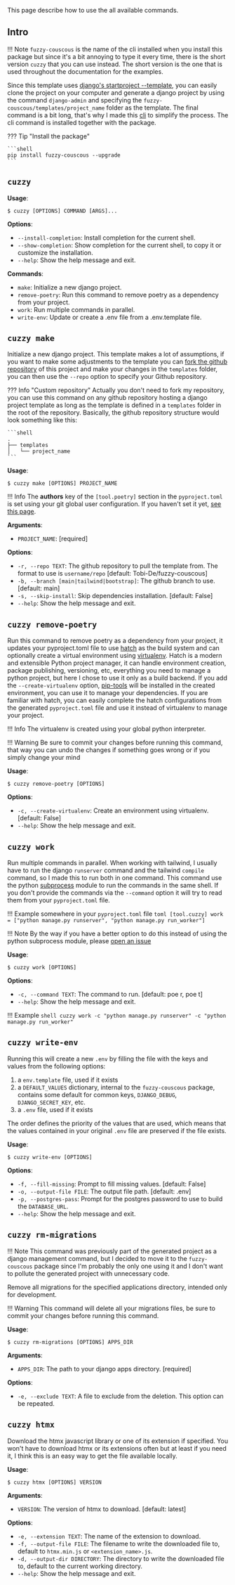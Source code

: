 This page describe how to use the all available commands.

## Intro

!!! Note
    `fuzzy-couscous` is the name of the cli installed when you install this package but since it's a bit annoying to
    type it every time, there is the short version `cuzzy` that you can use instead.
    The short version is the one that is used throughout the documentation for the examples.

Since this template uses [django's startproject --template](https://docs.djangoproject.com/en/stable/ref/django-admin/#startproject), you can
easily clone the project on your computer and generate a django project by using the command `django-admin` and specifying the
`fuzzy-couscous/templates/project_name` folder as the template. The final command is a bit long, that's why I made this
[cli](https://en.wikipedia.org/wiki/Command-line_interface) to simplify the process. The cli command is installed together with the package.

??? Tip "Install the package"

    ```shell
    pip install fuzzy-couscous --upgrade
    ```

## `cuzzy`

**Usage**:

```console
$ cuzzy [OPTIONS] COMMAND [ARGS]...
```

**Options**:

* `--install-completion`: Install completion for the current shell.
* `--show-completion`: Show completion for the current shell, to copy it or customize the installation.
* `--help`: Show the help message and exit.

**Commands**:

* `make`: Initialize a new django project.
* `remove-poetry`:  Run this command to remove poetry as a dependency from your project.
* `work`: Run multiple commands in parallel.
* `write-env`: Update or create a .env file from a .env.template file.

## `cuzzy make`

Initialize a new django project. This template makes a lot of assumptions, if you want to make some adjustments to the template
you can [fork the github repository](https://github.com/Tobi-De/fuzzy-couscous/fork) of this project and make your changes in the `templates` folder,
you can then use the `--repo` option to specify your Github repository.

??? Info "Custom repository"
    Actually you don't need to fork my repository, you can use this command on any github repository hosting a django project template
    as long as the template is defined in a `templates` folder in the root of the repository. Basically, the github repository
    structure would look something like this:

    ```shell
    .
    ├── templates
    │   └── project_name
    ```

**Usage**:

```console
$ cuzzy make [OPTIONS] PROJECT_NAME
```

!!! Info
    The **authors** key of the `[tool.poetry]` section in the `pyproject.toml` is set using your git global user configuration.
    If you haven't set it yet, [see this page](https://git-scm.com/book/en/v2/Getting-Started-First-Time-Git-Setup#_your_identity).

**Arguments**:

* `PROJECT_NAME`: [required]

**Options**:

* `-r, --repo TEXT`: The github repository to pull the template from. The format to use is `username/repo` [default: Tobi-De/fuzzy-couscous]
* `-b, --branch [main|tailwind|bootstrap]`: The github branch to use. [default: main]
* `-s, --skip-install`: Skip dependencies installation. [default: False]
* `--help`: Show the help message and exit.

## `cuzzy remove-poetry`

Run this command to remove poetry as a dependency from your project, it updates your pyproject.toml
file to use [hatch](https://hatch.pypa.io/latest/) as the build system and can optionally create a virtual environment using [virtualenv](https://github.com/pypa/virtualenv).
Hatch is a modern and extensible Python project manager, it can handle environment creation, package publishing, versioning, etc,
everything you need to manage a python project, but here I chose to use it only as a build backend.
If you add the `--create-virtualenv` option, [pip-tools](https://github.com/jazzband/pip-tools) will be installed in the created environment,
you can use it to manage your dependencies.
If you are familiar with hatch, you can easily complete the hatch configurations from the generated `pyproject.toml` file
and use it instead of virtualenv to manage your project.

!!! Info
    The virtualenv is created using your global python interpreter.

!!! Warning
    Be sure to commit your changes before running this command, that way you can undo the changes if something goes
    wrong or if you simply change your mind

**Usage**:

```console
$ cuzzy remove-poetry [OPTIONS]
```

**Options**:

* `-c, --create-virtualenv`: Create an environment using virtualenv. [default: False]
* `--help`: Show the help message and exit.

## `cuzzy work`

Run multiple commands in parallel. When working with tailwind, I usually have to run the django `runserver` command and
the tailwind `compile` command, so I made this to run both in one command. This command use the python [subprocess](https://docs.python.org/3/library/subprocess.html) module to
run the commands in the same shell. If you don't provide the commands via the `--command` option it will try to read them
from your `pyproject.toml` file.

!!! Example
    somewhere in your `pyproject.toml` file
    ```toml
    [tool.cuzzy]
    work = ["python manage.py runserver", "python manage.py run_worker"]
    ```

!!! Note
    By the way if you have a better option to do this instead of using the python subprocess module, please [open an issue](https://github.com/Tobi-De/fuzzy-couscous/issues/new)

**Usage**:

```console
$ cuzzy work [OPTIONS]
```

**Options**:

* `-c, --command TEXT`: The command to run. [default: poe r, poe t]
* `--help`: Show the help message and exit.

!!! Example
    ```shell
    cuzzy work -c "python manage.py runserver" -c "python manage.py run_worker"
    ```

## `cuzzy write-env`

Running this will create a new `.env` by filling the file with the keys and values from the following options:

1. a `env.template` file, used if it exists
2. a `DEFAULT_VALUES` dictionary, internal to the `fuzzy-couscous` package, contains some default for common keys, `DJANGO_DEBUG`, `DJANGO_SECRET_KEY`, etc.
3. a `.env` file, used if it exists

The order defines the priority of the values that are used, which means that the values contained in your original `.env` file are preserved if the file exists.

**Usage**:

```console
$ cuzzy write-env [OPTIONS]
```

**Options**:

* `-f, --fill-missing`: Prompt to fill missing values. [default: False]
* `-o, --output-file FILE`: The output file path. [default: .env]
* `-p, --postgres-pass`: Prompt for the postgres password to use to build the `DATABASE_URL`.
* `--help`: Show the help message and exit.

## `cuzzy rm-migrations`

!!! Note
    This command was previously part of the generated project as a django management command, but I decided to move it to the
    `fuzzy-couscous` package since I'm probably the only one using it and I don't want to pollute the generated project with
    unnecessary code.

Remove all migrations for the specified applications directory, intended only for development.

!!! Warning
    This command will delete all your migrations files, be sure to commit your changes before running this command.

**Usage**:

```console
$ cuzzy rm-migrations [OPTIONS] APPS_DIR
```

**Arguments**:

* `APPS_DIR`: The path to your django apps directory. [required]

**Options**:

* `-e, --exclude TEXT`: A file to exclude from the deletion. This option can be repeated.

## `cuzzy htmx`

Download the htmx javascript library or one of its extension if specified. You won't have to download htmx or its extensions
often but at least if you need it, I think this is an easy way to get the file available locally.

**Usage**:

```console
$ cuzzy htmx [OPTIONS] VERSION
```

**Arguments**:

* `VERSION`: The version of htmx to download. [default: latest]

**Options**:

* `-e, --extension TEXT`: The name of the extension to download.
* `-f, --output-file FILE`: The filename to write the downloaded file to, default to `htmx.min.js` or `<extension_name>.js`.
* `-d, --output-dir DIRECTORY`: The directory to write the downloaded file to, default to the current working directory.
* `--help`: Show the help message and exit.
